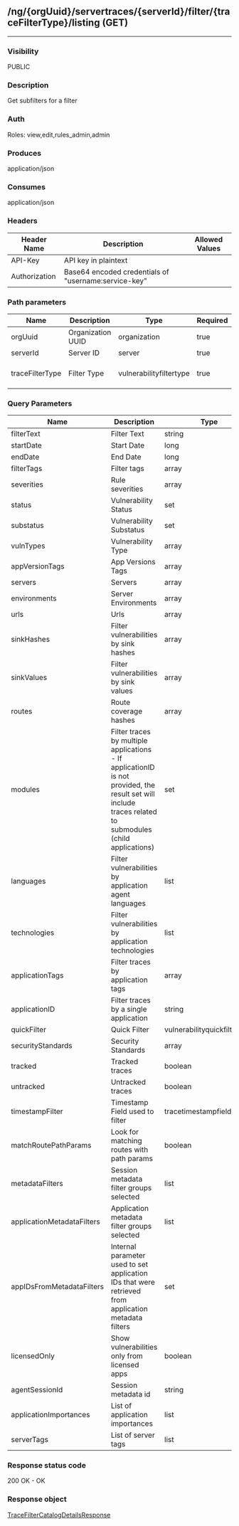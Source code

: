 ## /ng/{orgUuid}/servertraces/{serverId}/filter/{traceFilterType}/listing (GET)
---
### Visibility
PUBLIC
### Description
Get subfilters for a filter
### Auth
Roles: view,edit,rules_admin,admin
### Produces
application/json
### Consumes
application/json
### Headers
| Header Name | Description | Allowed Values |
| ----------- | ----------- | ----------- |
| API-Key | API key in plaintext |  |
| Authorization | Base64 encoded credentials of &quot;username:service-key&quot; |  |
### Path parameters
| Name | Description | Type | Required | Allowed Values |
| ----------- | ----------- | ----------- | ----------- | ----------- |
| orgUuid | Organization UUID | organization | true | String |
| serverId | Server ID | server | true | Long |
| traceFilterType | Filter Type | vulnerabilityfiltertype | true | tags,severity,status,vulntype,url,modules,security-standard,application-tags,sink,bugtracker-status,application-importance,technologies |
### Query Parameters
| Name | Description | Type | Required | Allowed Values |
| ----------- | ----------- | ----------- | ----------- | ----------- |
| filterText | Filter Text | string | false | String |
| startDate | Start Date | long | false | Long |
| endDate | End Date | long | false | Long |
| filterTags | Filter tags | array | false | String[] |
| severities | Rule severities | array | false | RuleSeverity[] |
| status | Vulnerability Status | set | false | Set |
| substatus | Vulnerability Substatus | set | false | Set |
| vulnTypes | Vulnerability Type | array | false | String[] |
| appVersionTags | App Versions Tags | array | false | String[] |
| servers | Servers | array | false | Long[] |
| environments | Server Environments | array | false | ServerEnvironment[] |
| urls | Urls | array | false | String[] |
| sinkHashes | Filter vulnerabilities by sink hashes | array | false | Long[] |
| sinkValues | Filter vulnerabilities by sink values | array | false | String[] |
| routes | Route coverage hashes | array | false | String[] |
| modules | Filter traces by multiple applications - If applicationID is not provided, the result set will include traces related to submodules (child applications) | set | false | Set |
| languages | Filter vulnerabilities by application agent languages | list | false | List |
| technologies | Filter vulnerabilities by application technologies | list | false | List |
| applicationTags | Filter traces by application tags | array | false | String[] |
| applicationID | Filter traces by a single application | string | false | String |
| quickFilter | Quick Filter | vulnerabilityquickfiltertype | false | VulnerabilityQuickFilterType |
| securityStandards | Security Standards | array | false | String[] |
| tracked | Tracked traces | boolean | false | boolean |
| untracked | Untracked traces | boolean | false | boolean |
| timestampFilter | Timestamp Field used to filter | tracetimestampfield | false | LAST,FIRST |
| matchRoutePathParams | Look for matching routes with path params | boolean | false | boolean |
| metadataFilters | Session metadata filter groups selected | list | false | List |
| applicationMetadataFilters | Application metadata filter groups selected | list | false | List |
| appIDsFromMetadataFilters | Internal parameter used to set application IDs that were retrieved from application metadata filters | set | false | Set |
| licensedOnly | Show vulnerabilities only from licensed apps | boolean | false | boolean |
| agentSessionId | Session metadata id | string | false | String |
| applicationImportances | List of application importances | list | false | List |
| serverTags | List of server tags | list | false | List |
### Response status code
200 OK - OK
### Response object
[TraceFilterCatalogDetailsResponse](<../../objects/TraceFilterCatalogDetailsResponse.md>)
